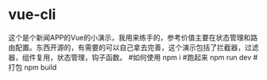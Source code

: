 # vue-cli
这个是个新闻APP的Vue的小演示，我用来练手的，参考价值主要在状态管理和路由配置。东西开源的，有需要的可以自己拿去完善，这个演示包括了拦截器，过滤器，组件复用，状态管理，钩子函数。
#如何使用
npm i 
#跑起来
npm run dev
#打包
npm build
